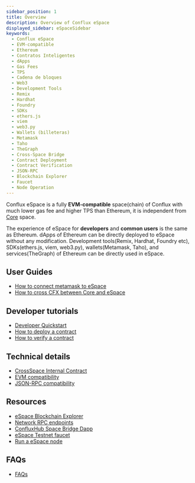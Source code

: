 ```yaml
---
sidebar_position: 1
title: Overview
description: Overview of Conflux eSpace
displayed_sidebar: eSpaceSidebar
keywords:
  - Conflux eSpace
  - EVM-compatible
  - Ethereum
  - Contratos Inteligentes
  - dApps
  - Gas Fees
  - TPS
  - Cadena de bloques
  - Web3
  - Development Tools
  - Remix
  - Hardhat
  - Foundry
  - SDKs
  - ethers.js
  - viem
  - web3.py
  - Wallets (billeteras)
  - Metamask
  - Taho
  - TheGraph
  - Cross-Space Bridge
  - Contract Deployment
  - Contract Verification
  - JSON-RPC
  - Blockchain Explorer
  - Faucet
  - Node Operation
---
```


Conflux eSpace is a fully **EVM-compatible** space(chain) of Conflux with much lower gas fee and higher TPS than Ethereum, it is independent from [Core](../core/Overview.md) space.

The experience of eSpace for **developers** and **common users** is the same as Ethereum. dApps of Ethereum can be directly deployed to eSpace without any modification.
Development tools(Remix, Hardhat, Foundry etc), SDKs(ethers.js, viem, web3.py), wallets(Metamask, Taho), and services(TheGraph) of Ethereum can be directly used in eSpace.

## User Guides

- [How to connect metamask to eSpace](./UserGuide.md)
- [How to cross CFX between Core and eSpace](../general/tutorials/transferring-funds/transfer-funds-across-spaces)

## Developer tutorials

- [Developer Quickstart](./DeveloperQuickstart.md)
- [How to deploy a contract](./tutorials/deployContract/hardhatAndFoundry.md)
- [How to verify a contract](./tutorials/VerifyContracts.md)

## Technical details

- [CrossSpace Internal Contract](./build/cross-space-bridge.md)
- [EVM compatibility](./build/evm-compatibility.md)
- [JSON-RPC compatibility](./build/jsonrpc-compatibility.md)

## Resources

- [eSpace Blockchain Explorer](https://evm.confluxscan.org/)
- [Network RPC endpoints](./network-endpoints.md)
- [ConfluxHub Space Bridge Dapp](https://confluxhub.io/espace-bridge/cross-space)
- [eSpace Testnet faucet](https://efaucet.confluxnetwork.org/)
- [Run a eSpace node](./build/run-a-node.md)

## FAQs

- [FAQs](./FAQs.md)

